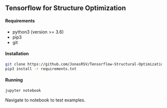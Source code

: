 
Tensorflow for Structure Optimization
---

#### Requirements

- python3 (version >= 3.6)
- pip3
- git


#### Installation
```bash
git clone https://github.com/JonasRSV/Tensorflow-Structural-Optimization-Example && cd Tensorflow-Structural-Optimization-Example
pip3 install -r requirements.txt
```

#### Running

```bash
jupyter notebook
```

Navigate to notebook to test examples.
